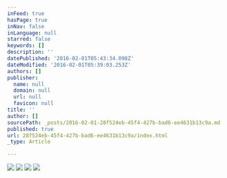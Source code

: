 ```yaml
---
inFeed: true
hasPage: true
inNav: false
inLanguage: null
starred: false
keywords: []
description: ''
datePublished: '2016-02-01T05:43:34.098Z'
dateModified: '2016-02-01T05:39:03.253Z'
authors: []
publisher:
  name: null
  domain: null
  url: null
  favicon: null
title: ''
author: []
sourcePath: _posts/2016-02-01-28f524eb-45f4-427b-bad6-ee4631b13c9a.md
published: true
url: 28f524eb-45f4-427b-bad6-ee4631b13c9a/index.html
_type: Article

---
```

![](https://the-grid-user-content.s3-us-west-2.amazonaws.com/5762ca2b-f6d2-49e8-b0af-78412de60195.jpg)
![](https://the-grid-user-content.s3-us-west-2.amazonaws.com/c24dc305-45f2-43fc-8f02-7db4cfa217cf.jpg)
![](https://the-grid-user-content.s3-us-west-2.amazonaws.com/99621a82-d2eb-410d-87fa-d77af6e85778.jpg)
![](https://the-grid-user-content.s3-us-west-2.amazonaws.com/153cac01-1bc4-45d0-9a8d-5fc0316880d9.jpg)